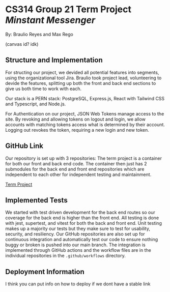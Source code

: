 # CS314 Group 21 Term Project _Minstant Messenger_

By: Braulio Reyes and Max Rego

(canvas id? idk)

## Structure and Implementation

For structing our project, we devided all potential features into segments, 
using the organizational tool Jira. Braulio took project lead, volunteering
to devide the features, splitting up both the front and back end sections
to give us both time to work with each. 

Our stack is a PERN stack: PostgreSQL, Express.js, React with Tailwind CSS 
and Typescript, and Node.js.

For Authentication on our project, JSON Web Tokens manage access to the site.
By revoking and allowing tokens on logout and login, we allow accounts with matching
tokens access what is determined by their account. Logging out revokes the token, requiring
a new login and new token.

## GitHub Link
Our repository is set up with 3 repositories: The term project is a container
for both our front and back end code. The container then just has 2 submodules
for the back end and front end repositories which are independent to each other
for independent testing and maintainment. 

[Term Project](https://github.com/Braulee7/CS314-Term-Project)

## Implemented Tests

We started with test driven development for the back end routes so our
coverage for the back end is higher than the front end. All testing is
done with jest, supertest, and vitest for both the back and front end.
Unit testing makes up a majority our tests but they make sure to test for
usability, security, and resiliency. 
Our GitHub repositories are also set up for continuous integration and
automatically test our code to ensure nothing buggy or broken is pushed
into our main branch. The integration is implemented through GitHub actions
and the workflow files are in the individual repositories in the 
`.github/workflows` directory.

## Deployment Information

I think you can put info on how to deploy if we dont have a stable link

